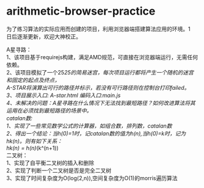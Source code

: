 # arithmetic-browser-practice<br/>
为了练习算法的实际应用而创建的项目，利用浏览器端搭建算法应用的环境。1<br/>
日后逐渐更新，欢迎大神校正。<br/>

A星寻路：<br/>
1、该项目基于requirejs构建，满足AMD规范，可直接在浏览器端运行，无需任何依赖。<br/>
2、该项目模拟了一个25*25的简易迷宫，每次项目运行都将产生一个随机的迷宫和固定的起点及终点，<br/>
   A-STAR将演算出可行的路径并标示，若没有可行路径则在控制台打印failed。<br/>
3、项目展示入口: A-star.html  编码入口:main.js<br/>
4、未解决的问题：A星寻路在什么情况下无法找到最短路径？如何改进算法将其运用在必须找到最短路径的场景中。<br/>
catalan数:<br/>
1、实现了一些常见数学公式的计算器，如组合数，排列数，catalan数<br/>
2、得出一个结论：当h(0)=1时，记catalan数的值为h(n),当h(0)=k时，记为hk(n)。则有如下关系：<br/>
hk(n) = h(n)*(k^(n+1))<br/>
二叉树：<br/>
1、实现了自平衡二叉树的插入和删除<br/>
2、实现了判断一个二叉树是否是完全二叉树<br/>
3、实现了时间复杂度为O(log(2,n)),空间复杂度为O(1)的morris遍历算法<br/>